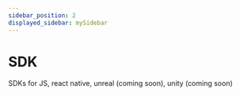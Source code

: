 ```yaml
---
sidebar_position: 2
displayed_sidebar: mySidebar
---
```


# SDK

SDKs for JS, react native, unreal (coming soon), unity (coming soon)
